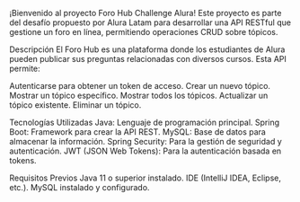 ¡Bienvenido al proyecto Foro Hub Challenge Alura! 
Este proyecto es parte del desafío propuesto por Alura Latam para desarrollar una API RESTful que gestione un foro en línea, permitiendo operaciones CRUD sobre tópicos.

Descripción
El Foro Hub es una plataforma donde los estudiantes de Alura pueden publicar sus preguntas relacionadas con diversos cursos. Esta API permite:

Autenticarse para obtener un token de acceso.
Crear un nuevo tópico.
Mostrar un tópico específico.
Mostrar todos los tópicos.
Actualizar un tópico existente.
Eliminar un tópico.

Tecnologías Utilizadas
Java: Lenguaje de programación principal.
Spring Boot: Framework para crear la API REST.
MySQL: Base de datos para almacenar la información.
Spring Security: Para la gestión de seguridad y autenticación.
JWT (JSON Web Tokens): Para la autenticación basada en tokens.

Requisitos Previos
Java 11 o superior instalado.
IDE (IntelliJ IDEA, Eclipse, etc.).
MySQL instalado y configurado.
